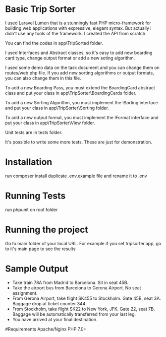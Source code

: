 # Basic Trip Sorter

I used Laravel Lumen that is a stunningly fast PHP micro-framework for building web applications with expressive, elegant syntax.
But actually i didn't use any tools of the framework. I created the API from scratch.

You can find the codes in app\TripSorted folder.

I used Interfaces and Abstract classes, so it's easy to add new boarding card type, change output format or add a new soting algorithm.

I used some demo data on the task document and you can change them on routes/web.php file.
If you add new sorting algorithms or output formats, you can also change them in this file.

To add a new Boarding Pass, you must extend the BoardingCard abstract class and put your class in app\TripSorter\BoardingCards folder.

To add a new Sorting Algorithm, you must implement the ISorting interface and put your class in app\TripSorter\Sorting folder.

To add a new output format, you must implement the IFormat interface and put your class in app\TripSorter\View folder.

Unit tests are in tests folder.

It's possible to write some more tests. These are just for demonstration.

# Installation
run composer install
duplicate .env.example file and rename it to .env

# Running Tests
run phpunit on root folder

# Running the project
Go to main folder of your local URL.
For example if you set tripsorter.app, go to it's main page to see the results

# Sample Output
- Take train 78A from Madrid to Barcelona. Sit in seat 45B.
- Take the airport bus from Barcelona to Gerona Airport. No seat assignment.
- From Gerona Airport, take flight SK455 to Stockholm. Gate 45B, seat 3A. Baggage drop at ticket counter 344.
- From Stockholm, take flight SK22 to New York, JFK. Gate 22, seat 7B. Baggage will be automatically transferred from your last leg.
- You have arrived at your final destination.

#Requirements
Apache/Nginx
PHP 7.0+
